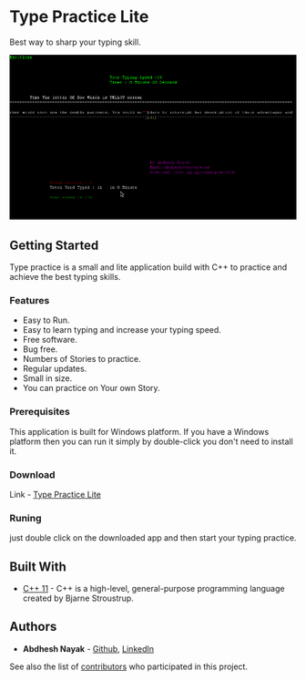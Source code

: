# Type Practice Lite

Best way to sharp your typing skill.

![Image of the Main Screen](1.png)

## Getting Started

Type practice is a small and lite application build with C++ to practice and achieve the best typing skills.

### Features
- Easy to Run.
- Easy to learn typing and increase your typing speed.
- Free software.
- Bug free.
- Numbers of Stories to practice.
- Regular updates.
- Small in size.
- You can practice on Your own Story.

### Prerequisites

This application is built for Windows platform.
If you have a Windows platform then you can run it simply by double-click you don't need to install it.

### Download
Link - [Type Practice Lite](https://sourceforge.net/projects/type-practice-lite/)

### Runing
just double click on the downloaded app and then start your typing practice.


## Built With

* [C++ 11](https://en.cppreference.com/w/cpp/11) - C++ is a high-level, general-purpose programming language created by Bjarne Stroustrup.

## Authors

* **Abdhesh Nayak** - [Github](https://github.com/abdheshnayak), [LinkedIn](https://www.linkedin.com/in/abdhesh-nayak/)

See also the list of [contributors](https://github.com/abdheshnayak/Type-Practice-Lite/contributors) who participated in this project.
